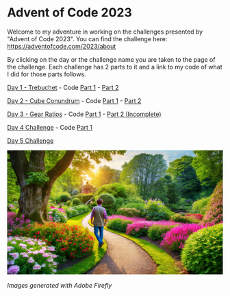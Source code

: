 # Advent of Code 2023

Welcome to my adventure in working on the challenges presented by "Advent of Code 2023".  You can find the challenge here: https://adventofcode.com/2023/about

By clicking on the day or the challenge name you are taken to the page of the challenge.  Each challenge has 2 parts to it and a link to my code of what I did for those parts follows.


[Day 1 - Trebuchet](https://adventofcode.com/2023/day/1) - Code [Part 1](/day1/day1-challenge1.go) - [Part 2](/day1/day1-challenge2.go)  

[Day 2 - Cube Conundrum](https://adventofcode.com/2023/day/2) - Code [Part 1](/day2/day2-challenge1.go) - [Part 2](/day2/day2-challenge2.go)

[Day 3 - Gear Ratios](https://adventofcode.com/2023/day/3) - Code [Part 1](/day3/day3-challenge1.go) - [Part 2 (Incomplete)](/day3-challenge2_Incomplete.go)

[Day 4 Challenge](https://adventofcode.com/2023/day/4) - Code [Part 1](/day4/day4-challenge1.go) 

[Day 5 Challenge](https://adventofcode.com/2023/day/5)

![gardenImage.png](/images/gardenImage.png)

*Images generated with Adobe Firefly*
